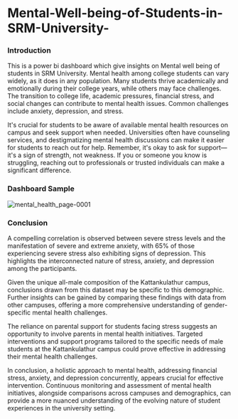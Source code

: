 # Mental-Well-being-of-Students-in-SRM-University-

### Introduction
This is a power bi dashboard which give insights on Mental well being of students in SRM University. 
Mental health among college students can vary widely, as it does in any population. Many students thrive academically and emotionally during their college years, while others may face challenges. The transition to college life, academic pressures, financial stress, and social changes can contribute to mental health issues. Common challenges include anxiety, depression, and stress.

It's crucial for students to be aware of available mental health resources on campus and seek support when needed. Universities often have counseling services, and destigmatizing mental health discussions can make it easier for students to reach out for help. Remember, it's okay to ask for support—it's a sign of strength, not weakness. If you or someone you know is struggling, reaching out to professionals or trusted individuals can make a significant difference.

### Dashboard Sample
![mental_health_page-0001](https://github.com/meerapadmanabhan/Mental-Well-being-of-Students-in-SRM-University-/assets/94631005/98c134fd-92c1-4cda-92fc-3779f14329cd)

### Conclusion
A compelling correlation is observed between severe stress levels and the manifestation of severe and extreme anxiety, with 65% of those experiencing severe stress also exhibiting signs of depression. This highlights the interconnected nature of stress, anxiety, and depression among the participants.

Given the unique all-male composition of the Kattankulathur campus, conclusions drawn from this dataset may be specific to this demographic. Further insights can be gained by comparing these findings with data from other campuses, offering a more comprehensive understanding of gender-specific mental health challenges.

The reliance on parental support for students facing stress suggests an opportunity to involve parents in mental health initiatives. Targeted interventions and support programs tailored to the specific needs of male students at the Kattankulathur campus could prove effective in addressing their mental health challenges.

In conclusion, a holistic approach to mental health, addressing financial stress, anxiety, and depression concurrently, appears crucial for effective intervention. Continuous monitoring and assessment of mental health initiatives, alongside comparisons across campuses and demographics, can provide a more nuanced understanding of the evolving nature of student experiences in the university setting.

